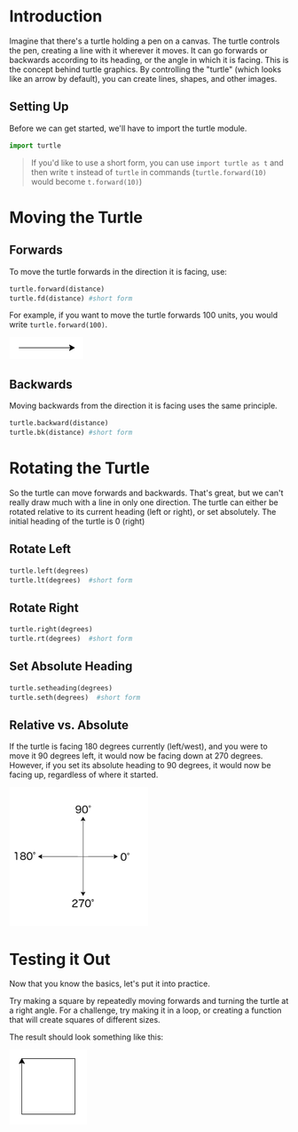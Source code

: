 # Introduction
Imagine that there's a turtle holding a pen on a canvas. The turtle controls the pen, creating a line with it wherever it moves. It can go forwards or backwards according to its heading, or the angle in which it is facing. This is the concept behind turtle graphics. By controlling the "turtle" (which looks like an arrow by default), you can create lines, shapes, and other images.

##  Setting Up
Before we can get started, we'll have to import the turtle module.
```python
import turtle
```
>If you'd like to use a short form, you can use `import turtle as t` and then write `t` instead of `turtle` in commands (`turtle.forward(10)` would become `t.forward(10)`)


# Moving the Turtle

## Forwards
To move the turtle forwards in the direction it is facing, use:
```python
turtle.forward(distance)
turtle.fd(distance) #short form
```
For example, if you want to move the turtle forwards 100 units, you would write `turtle.forward(100)`.

<img src="images/forward_line.png" alt="Forward Line" width="133" height="40">

## Backwards
Moving backwards from the direction it is facing uses the same principle.
```python
turtle.backward(distance)
turtle.bk(distance) #short form
```


# Rotating the Turtle
So the turtle can move forwards and backwards. That's great, but we can't really draw much with a line in only one direction. The turtle can either be rotated relative to its current heading (left or right), or set absolutely. The initial heading of the turtle is 0 (right)

## Rotate Left
```python
turtle.left(degrees)
turtle.lt(degrees)  #short form
```

## Rotate Right
```python
turtle.right(degrees)
turtle.rt(degrees)  #short form
```

## Set Absolute Heading
```python
turtle.setheading(degrees)
turtle.seth(degrees)  #short form
```

## Relative vs. Absolute
If the turtle is facing 180 degrees currently (left/west), and you were to move it 90 degrees left, it would now be facing down at 270 degrees. However, if you set its absolute heading to 90 degrees, it would now be facing up, regardless of where it started.

<img src="images/directions.png" alt="Directions & Corresponding Degrees" width="250" height="250">


# Testing it Out
Now that you know the basics, let's put it into practice.

Try making a square by repeatedly moving forwards and turning the turtle at a right angle. For a challenge, try making it in a loop, or creating a function that will create squares of different sizes.

The result should look something like this:

<img src="images/basic_square.png" alt="Basic Square" width="140" height="135">
